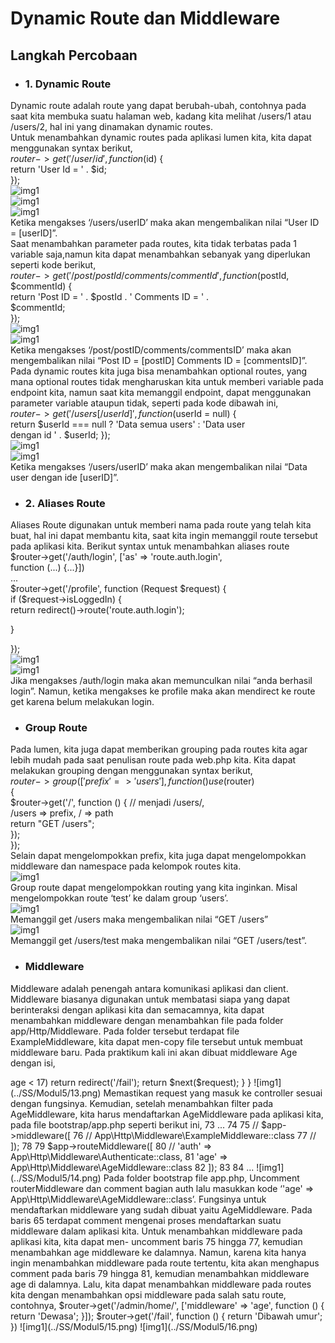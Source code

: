 # Dynamic Route dan Middleware  

## Langkah Percobaan  
* ### 1. Dynamic Route  
Dynamic route adalah route yang dapat berubah-ubah, contohnya pada saat kita membuka suatu halaman web, kadang kita melihat /users/1 atau /users/2, hal ini yang dinamakan dynamic routes.  
Untuk menambahkan dynamic routes pada aplikasi lumen kita, kita dapat menggunakan syntax berikut,  
$router->get('/user/{id}', function ($id) {  
return 'User Id = ' . $id;  
});  
![img1](../SS/Modul5/1.png)  
![img1](../SS/Modul5/2.png)  
![img1](../SS/Modul5/3.png)  
Ketika mengakses ‘/users/userID’ maka akan mengembalikan nilai “User ID = [userID]”.  
Saat menambahkan parameter pada routes, kita tidak terbatas pada 1 variable saja,namun kita dapat menambahkan sebanyak yang diperlukan seperti kode berikut,  
$router->get('/post/{postId}/comments/{commentId}', function  
($postId, $commentId) {  
return 'Post ID = ' . $postId . ' Comments ID = ' .  
$commentId;  
});  
![img1](../SS/Modul5/4.png)  
![img1](../SS/Modul5/5.png)  
Ketika mengakses ‘/post/postID/comments/commentsID’ maka akan mengembalikan nilai “Post ID = [postID] Comments ID = [commentsID]”.  
Pada dynamic routes kita juga bisa menambahkan optional routes, yang mana optional routes tidak mengharuskan kita untuk memberi variable pada endpoint kita, namun saat kita memanggil endpoint, dapat menggunakan parameter variable ataupun tidak, seperti
pada kode dibawah ini,  
$router->get('/users[/{userId}]', function ($userId = null) {  
return $userId === null ? 'Data semua users' : 'Data user  
dengan id ' . $userId; });  
![img1](../SS/Modul5/6.png)  
![img1](../SS/Modul5/7.png)  
Ketika mengakses ‘/users/userID’ maka akan mengembalikan nilai “Data user dengan ide [userID]”.  

* ### 2. Aliases Route
Aliases Route digunakan untuk memberi nama pada route yang telah kita buat, hal ini dapat membantu kita, saat kita ingin memanggil route tersebut pada aplikasi kita. Berikut syntax untuk menambahkan aliases route  
$router->get('/auth/login', ['as' => 'route.auth.login',  
function (...) {...}])  
...  
$router->get('/profile', function (Request $request) {  
if ($request->isLoggedIn) {  
return redirect()->route('route.auth.login');  
  
}  
  
});  
![img1](../SS/Modul5/8.png)  
![img1](../SS/Modul5/9.png)  
Jika mengakses /auth/login maka akan memunculkan nilai “anda berhasil login”. Namun, ketika mengakses ke profile maka akan mendirect ke route get karena belum melakukan login.   

* ### Group Route
Pada lumen, kita juga dapat memberikan grouping pada routes kita agar lebih mudah pada saat penulisan route pada web.php kita. Kita dapat melakukan grouping dengan menggunakan syntax berikut,  
$router->group(['prefix' => 'users'], function () use ($router)  
{  
$router->get('/', function () { // menjadi /users/,  
/users => prefix, / => path  
return "GET /users";  
});  
});  
Selain dapat mengelompokkan prefix, kita juga dapat mengelompokkan middleware dan namespace pada kelompok routes kita.  
![img1](../SS/Modul5/10.png)  
Group route dapat mengelompokkan routing yang kita inginkan. Misal mengelompokkan route ‘test’ ke dalam group ‘users’.  
![img1](../SS/Modul5/11.png)  
Memanggil get /users maka mengembalikan nilai “GET /users”  
![img1](../SS/Modul5/12.png)  
Memanggil get /users/test maka mengembalikan nilai “GET /users/test”.  

* ### Middleware
Middleware adalah penengah antara komunikasi aplikasi dan client. Middleware biasanya digunakan untuk membatasi siapa yang dapat berinteraksi dengan aplikasi kita dan semacamnya, kita dapat menambahkan middleware dengan menambahkan file pada folder app/Http/Middleware. Pada folder tersebut terdapat file ExampleMiddleware, kita dapat men-copy file tersebut untuk membuat middleware baru. Pada praktikum kali ini akan dibuat middleware Age dengan isi,  
<?php  
namespace App\Http\Middleware;  
use Closure;  
class AgeMiddleware  
{  
/**  

* Handle an incoming request.  
*  
* @param \Illuminate\Http\Request $request  
* @param \Closure $next  
* @return mixed  
*/  
public function handle($request, Closure $next) {  
if ($request->age < 17)  
return redirect('/fail');  
return $next($request);  
}  
}  
![img1](../SS/Modul5/13.png)  
Memastikan request yang masuk ke controller sesuai dengan fungsinya. Kemudian, setelah menambahkan filter pada AgeMiddleware, kita harus mendaftarkan AgeMiddleware pada aplikasi kita, pada file bootstrap/app.php seperti berikut ini,  
  
73 ...  
74  
75 // $app->middleware([  
76 // App\Http\Middleware\ExampleMiddleware::class  
77 // ]);  

78  
79 $app->routeMiddleware([  
80 // 'auth' => App\Http\Middleware\Authenticate::class,  
81 'age' => App\Http\Middleware\AgeMiddleware::class  
82 ]);  
83  
84 ...  
![img1](../SS/Modul5/14.png)  
Pada folder bootstrap file app.php, Uncomment routerMiddleware dan comment bagian auth lalu masukkan kode ‘'age' => App\Http\Middleware\AgeMiddleware::class’. Fungsinya untuk mendaftarkan middleware yang sudah dibuat yaitu AgeMiddleware.  
Pada baris 65 terdapat comment mengenai proses mendaftarkan suatu middleware dalam aplikasi kita. Untuk menambahkan middleware pada aplikasi kita, kita dapat men- uncomment baris 75 hingga 77, kemudian menambahkan age middleware ke dalamnya.  
Namun, karena kita hanya ingin menambahkan middleware pada route tertentu, kita akan menghapus comment pada baris 79 hingga 81, kemudian menambahkan middleware age di dalamnya. Lalu, kita dapat menambahkan middleware pada routes kita dengan menambahkan opsi middleware pada salah satu route, contohnya,  
$router->get('/admin/home/', ['middleware' => 'age', function ()  
{ return 'Dewasa'; }]);  
$router->get('/fail', function () {  
return 'Dibawah umur'; })  
![img1](../SS/Modul5/15.png)  
![img1](../SS/Modul5/16.png)